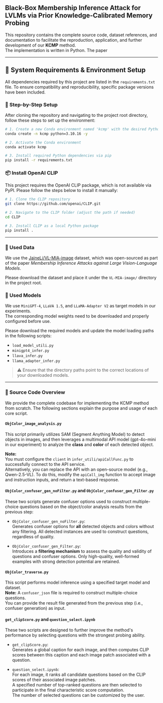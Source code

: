 
## Black-Box Membership Inference Attack for LVLMs via Prior Knowledge-Calibrated Memory Probing

This repository contains the complete source code, dataset references, and documentation to facilitate the reproduction, application, and further development of our **KCMP** method.  
The implementation is written in Python. The paper

---
## 🚀 System Requirements & Environment Setup

All dependencies required by this project are listed in the `requirements.txt` file. To ensure compatibility and reproducibility, specific package versions have been included.

### 🧱 Step-by-Step Setup

After cloning the repository and navigating to the project root directory, follow these steps to set up the environment:


```bash
# 1. Create a new Conda environment named 'kcmp' with the desired Python version
conda create -n kcmp python=3.10.16 -y

# 2. Activate the Conda environment
conda activate kcmp

# 3. Install required Python dependencies via pip
pip install -r requirements.txt
```

### 📦 Install OpenAI CLIP

This project requires the OpenAI CLIP package, which is not available via PyPI. Please follow the steps below to install it manually:

```bash
# 1. Clone the CLIP repository
git clone https://github.com/openai/CLIP.git

# 2. Navigate to the CLIP folder (adjust the path if needed)
cd CLIP

# 3. Install CLIP as a local Python package
pip install .
```

---

### 📁 Used Data

We use the [JaineLi/VL-MIA-image](https://huggingface.co/datasets/JaineLi/VL-MIA-image) dataset, which was open-sourced as part of the paper *Membership Inference Attacks against Large Vision-Language Models*.

Please download the dataset and place it under the `VL-MIA-image/` directory in the project root.


### 🧠 Used Models

We use `MiniGPT-4`, `LLaVA 1.5`, and `LLaMA-Adapter V2` as target models in our experiments.  
The corresponding model weights need to be downloaded and properly configured before use.

Please download the required models and update the model loading paths in the following scripts:

- `load_model_utili.py`  
- `minigpt4_infer.py`  
- `llava_infer.py`  
- `llama_adapter_infer.py`

> ⚠️ Ensure that the directory paths point to the correct locations of your downloaded models.


---
### 📂 Source Code Overview

We provide the complete codebase for implementing the KCMP method from scratch.
The following sections explain the purpose and usage of each core script.

#### `ObjColor_image_analysis.py`

This script primarily utilizes SAM (Segment Anything Model) to detect objects in images, and then leverages a multimodal API model (gpt-4o-mini in our experiment) to analyze the **class** and **color** of each detected object.

**Note:**  
You must configure the `client` in `infer_utili/apiCallFunc.py` to successfully connect to the API service.  
Alternatively, you can replace the API with an open-source model (e.g., Qwen-2.5-VL). To do this, modify the `apiCall_img` function to accept image and instruction inputs, and return a text-based response.


#### `ObjColor_confuser_gen_noFilter.py` and `ObjColor_confuser_gen_Filter.py`

These two scripts generate confuser options used to construct multiple-choice questions based on the object/color analysis results from the previous step:


- `ObjColor_confuser_gen_noFilter.py`:  
  Generates confuser options for **all** detected objects and colors without any filtering. All detected instances are used to construct questions, regardless of quality.

- `ObjColor_confuser_gen_Filter.py`:  
  Introduces a **filtering mechanism** to assess the quality and validity of questions and confuser options. Only high-quality, well-formed examples with strong detection potential are retained.


#### `ObjColor_traverse.py`

This script performs model inference using a specified target model and dataset.  
**Note:** A `confuser_json` file is required to construct multiple-choice questions.  
You can provide the result file generated from the previous step (i.e., confuser generation) as input.

#### `get_clipScore.py` and `question_select.ipynb`


These two scripts are designed to further improve the method's performance by selecting questions with the strongest probing ability.


- `get_clipScore.py`:  
  Generates a global caption for each image, and then computes CLIP scores between this caption and each image patch associated with a question.

- `question_select.ipynb`:  
  For each image, it ranks all candidate questions based on the CLIP scores of their associated image patches.  
  A specified number of top-ranked questions are then selected to participate in the final characteristic score computation.  
  The number of selected questions can be customized by the user.

